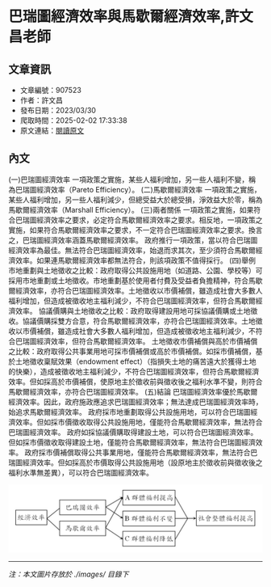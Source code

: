 # 巴瑞圖經濟效率與馬歇爾經濟效率,許文昌老師

## 文章資訊
- 文章編號：907523
- 作者：許文昌
- 發布日期：2023/03/30
- 爬取時間：2025-02-02 17:33:38
- 原文連結：[閱讀原文](https://real-estate.get.com.tw/Columns/detail.aspx?no=907523)

## 內文
(一)巴瑞圖經濟效率
一項政策之實施，某些人福利增加，另一些人福利不變，稱為巴瑞圖經濟效率（Pareto Efficiency）。
(二)馬歇爾經濟效率
一項政策之實施，某些人福利增加，另一些人福利減少，但總受益大於總受損，淨效益大於零，稱為馬歇爾經濟效率（Marshall Efficiency）。
(三)兩者關係
一項政策之實施，如果符合巴瑞圖經濟效率之要求，必定符合馬歇爾經濟效率之要求。相反地，一項政策之實施，如果符合馬歇爾經濟效率之要求，不一定符合巴瑞圖經濟效率之要求。換言之，巴瑞圖經濟效率涵蓋馬歇爾經濟效率。
政府推行一項政策，當以符合巴瑞圖經濟效率為最佳。無法符合巴瑞圖經濟效率，始退而求其次，至少須符合馬歇爾經濟效率。如果連馬歇爾經濟效率都無法符合，則該項政策不值得採行。
(四)舉例
市地重劃與土地徵收之比較：政府取得公共設施用地（如道路、公園、學校等）可採用市地重劃或土地徵收。市地重劃基於使用者付費及受益者負擔精神，符合馬歇爾經濟效率，亦符合巴瑞圖經濟效率。土地徵收以市價補償，雖造成社會大多數人福利增加，但造成被徵收地主福利減少，不符合巴瑞圖經濟效率，但符合馬歇爾經濟效率。
協議價購與土地徵收之比較：政府取得建設用地可採協議價購或土地徵收。協議價購採雙方合意，符合馬歇爾經濟效率，亦符合巴瑞圖經濟效率。土地徵收以市價補償，雖造成社會大多數人福利增加，但造成被徵收地主福利減少，不符合巴瑞圖經濟效率，但符合馬歇爾經濟效率。
土地徵收市價補償與高於市價補償之比較：政府取得公共事業用地可採市價補償或高於市價補償。如採市價補償，基於土地徵收稟賦效果（endowment effect）（指損失土地的痛苦遠大於獲得土地的快樂），造成被徵收地主福利減少，不符合巴瑞圖經濟效率，但符合馬歇爾經濟效率。但如採高於市價補償，使原地主於徵收前與徵收後之福利水準不變，則符合馬歇爾經濟效率，亦符合巴瑞圖經濟效率。
(五)結論
巴瑞圖經濟效率優於馬歇爾經濟效率。因此，政府施政應追求巴瑞圖經濟效率；無法達成巴瑞圖經濟效率時，始追求馬歇爾經濟效率。
政府採市地重劃取得公共設施用地，可以符合巴瑞圖經濟效率。但如採市價徵收取得公共設施用地，僅能符合馬歇爾經濟效率，無法符合巴瑞圖經濟效率。
政府如採協議價購取得建設土地，可以符合巴瑞圖經濟效率。但如採市價徵收取得建設土地，僅能符合馬歇爾經濟效率，無法符合巴瑞圖經濟效率。
政府採市價補償取得公共事業用地，僅能符合馬歇爾經濟效率，無法符合巴瑞圖經濟效率。但如採高於市價取得公共設施用地（設原地主於徵收前與徵收後之福利水準無差異），可以符合巴瑞圖經濟效率。

![圖片](./images/907523_e25189e7.jpg)


---
*注：本文圖片存放於 ./images/ 目錄下*
